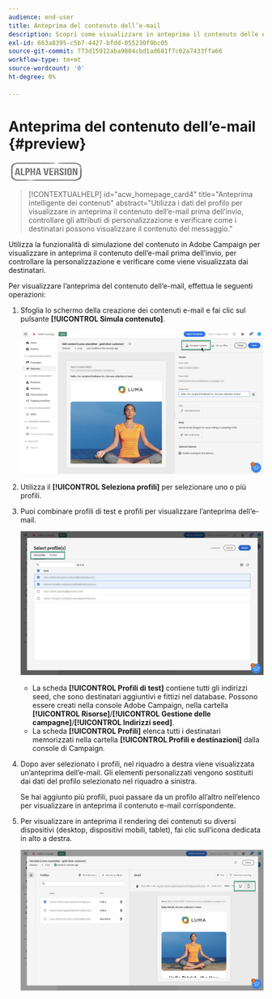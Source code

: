 ```yaml
---
audience: end-user
title: Anteprima del contenuto dell’e-mail
description: Scopri come visualizzare in anteprima il contenuto delle e-mail nell’interfaccia utente di Campaign Web
exl-id: 663a8395-c5b7-4427-bfdd-055230f9bc05
source-git-commit: 773d15912aba9804cbd1ad681f7c02a7433ffa66
workflow-type: tm+mt
source-wordcount: '0'
ht-degree: 0%

---
```


# Anteprima del contenuto dell’e-mail {#preview}

![](../assets/do-not-localize/badge.png)

>[!CONTEXTUALHELP]
>id="acw_homepage_card4"
>title="Anteprima intelligente dei contenuti"
>abstract="Utilizza i dati del profilo per visualizzare in anteprima il contenuto dell’e-mail prima dell’invio, controllare gli attributi di personalizzazione e verificare come i destinatari possono visualizzare il contenuto del messaggio."

Utilizza la funzionalità di simulazione del contenuto in Adobe Campaign per visualizzare in anteprima il contenuto dell’e-mail prima dell’invio, per controllare la personalizzazione e verificare come viene visualizzata dai destinatari.

Per visualizzare l’anteprima del contenuto dell’e-mail, effettua le seguenti operazioni:

1. Sfoglia lo schermo della creazione dei contenuti e-mail e fai clic sul pulsante **[!UICONTROL Simula contenuto]**.

   ![](assets/simulate.png)

1. Utilizza il **[!UICONTROL Seleziona profili]** per selezionare uno o più profili.
1. Puoi combinare profili di test e profili per visualizzare l’anteprima dell’e-mail.

   ![](assets/preview-profile.png)

   * La scheda **[!UICONTROL Profili di test]** contiene tutti gli indirizzi seed, che sono destinatari aggiuntivi e fittizi nel database. Possono essere creati nella console Adobe Campaign, nella cartella **[!UICONTROL Risorse]**/**[!UICONTROL Gestione delle campagne]**/**[!UICONTROL Indirizzi seed]**.
   * La scheda **[!UICONTROL Profili]** elenca tutti i destinatari memorizzati nella cartella **[!UICONTROL Profili e destinazioni]** dalla console di Campaign.

1. Dopo aver selezionato i profili, nel riquadro a destra viene visualizzata un’anteprima dell’e-mail. Gli elementi personalizzati vengono sostituiti dai dati del profilo selezionato nel riquadro a sinistra.

   Se hai aggiunto più profili, puoi passare da un profilo all’altro nell’elenco per visualizzare in anteprima il contenuto e-mail corrispondente.

1. Per visualizzare in anteprima il rendering dei contenuti su diversi dispositivi (desktop, dispositivi mobili, tablet), fai clic sull’icona dedicata in alto a destra.

   ![](assets/preview.png)


